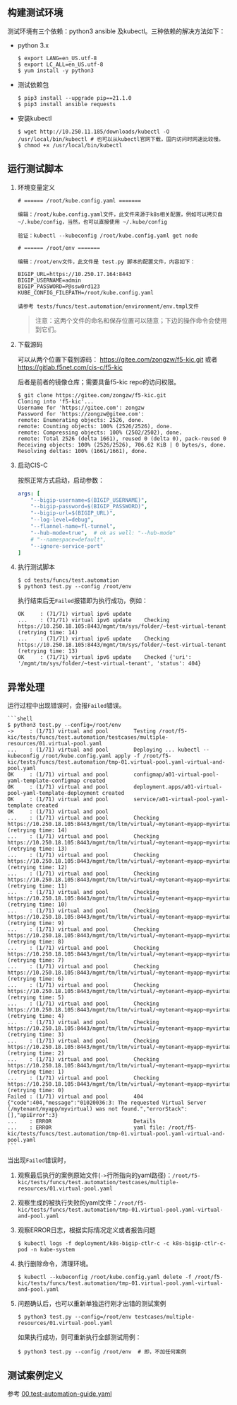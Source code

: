 
## 构建测试环境

测试环境有三个依赖：python3 ansible 及kubectl。三种依赖的解决方法如下：

* python 3.x
    ```shell
    $ export LANG=en_US.utf-8
    $ export LC_ALL=en_US.utf-8
    $ yum install -y python3
    ```

* 测试依赖包

    ```shell
    $ pip3 install --upgrade pip==21.1.0
    $ pip3 install ansible requests
    ```

* 安装kubectl

    ```shell
    $ wget http://10.250.11.185/downloads/kubectl -O /usr/local/bin/kubectl # 也可以从kubectl官网下载，国内访问时网速比较慢。
    $ chmod +x /usr/local/bin/kubectl
    ```

## 运行测试脚本

1. 环境变量定义

    ```shell
    # ====== /root/kube.config.yaml =======

    编辑：/root/kube.config.yaml文件，此文件来源于k8s相关配置，例如可以拷贝自 ~/.kube/config，当然，也可以直接使用 ~/.kube/config

    验证：kubectl --kubeconfig /root/kube.config.yaml get node

    # ====== /root/env =======

    编辑：/root/env文件，此文件是 test.py 脚本的配置文件，内容如下：

    BIGIP_URL=https://10.250.17.164:8443
    BIGIP_USERNAME=admin
    BIGIP_PASSWORD=P@ssw0rd123
    KUBE_CONFIG_FILEPATH=/root/kube.config.yaml

    请参考 tests/funcs/test.automation/environment/env.tmpl文件
    ```

    > 注意：这两个文件的命名和保存位置可以随意；下边的操作命令会使用到它们。

2. 下载源码


    可以从两个位置下载到源码：
    https://gitee.com/zongzw/f5-kic.git
    或者
    https://gitlab.f5net.com/cis-c/f5-kic

    后者是前者的镜像仓库；需要具备f5-kic repo的访问权限。

    ```shell
    $ git clone https://gitee.com/zongzw/f5-kic.git
    Cloning into 'f5-kic'...
    Username for 'https://gitee.com': zongzw
    Password for 'https://zongzw@gitee.com':
    remote: Enumerating objects: 2526, done.
    remote: Counting objects: 100% (2526/2526), done.
    remote: Compressing objects: 100% (2502/2502), done.
    remote: Total 2526 (delta 1661), reused 0 (delta 0), pack-reused 0
    Receiving objects: 100% (2526/2526), 706.62 KiB | 0 bytes/s, done.
    Resolving deltas: 100% (1661/1661), done.
    ```

3. 启动CIS-C

    按照正常方式启动，启动参数：
    ```yaml
    args: [
        "--bigip-username=$(BIGIP_USERNAME)",
        "--bigip-password=$(BIGIP_PASSWORD)",
        "--bigip-url=$(BIGIP_URL)",
        "--log-level=debug",
        "--flannel-name=fl-tunnel",
        "--hub-mode=true",  # ok as well: "--hub-mode"
        # "--namespace=default",
        "--ignore-service-port"
    ]
    ```

4. 执行测试脚本

    ```shell
    $ cd tests/funcs/test.automation
    $ python3 test.py --config /root/env
    ```

    执行结束后无`Failed`报错即为执行成功，例如：

    ```log
    OK     : (71/71) virtual ipv6 update
    ...    : (71/71) virtual ipv6 update    Checking https://10.250.18.105:8443/mgmt/tm/sys/folder/~test-virtual-tenant (retrying time: 14)
    ...    : (71/71) virtual ipv6 update    Checking https://10.250.18.105:8443/mgmt/tm/sys/folder/~test-virtual-tenant (retrying time: 13)
    OK     : (71/71) virtual ipv6 update    Checked {'uri': '/mgmt/tm/sys/folder/~test-virtual-tenant', 'status': 404}
    ```

## 异常处理

运行过程中出现错误时，会报`Failed`错误。

    ```shell
    $ python3 test.py --config=/root/env
    ->     : (1/71) virtual and pool        Testing /root/f5-kic/tests/funcs/test.automation/testcases/multiple-resources/01.virtual-pool.yaml
    ...    : (1/71) virtual and pool        Deploying ... kubectl --kubeconfig /root/kube.config.yaml apply -f /root/f5-kic/tests/funcs/test.automation/tmp-01.virtual-pool.yaml-virtual-and-pool.yaml
    OK     : (1/71) virtual and pool        configmap/a01-virtual-pool-yaml-template-configmap created
    OK     : (1/71) virtual and pool        deployment.apps/a01-virtual-pool-yaml-template-deployment created
    OK     : (1/71) virtual and pool        service/a01-virtual-pool-yaml-template created
    OK     : (1/71) virtual and pool
    ...    : (1/71) virtual and pool        Checking https://10.250.18.105:8443/mgmt/tm/ltm/virtual/~mytenant~myapp~myvirtual (retrying time: 14)
    ...    : (1/71) virtual and pool        Checking https://10.250.18.105:8443/mgmt/tm/ltm/virtual/~mytenant~myapp~myvirtual (retrying time: 13)
    ...    : (1/71) virtual and pool        Checking https://10.250.18.105:8443/mgmt/tm/ltm/virtual/~mytenant~myapp~myvirtual (retrying time: 12)
    ...    : (1/71) virtual and pool        Checking https://10.250.18.105:8443/mgmt/tm/ltm/virtual/~mytenant~myapp~myvirtual (retrying time: 11)
    ...    : (1/71) virtual and pool        Checking https://10.250.18.105:8443/mgmt/tm/ltm/virtual/~mytenant~myapp~myvirtual (retrying time: 10)
    ...    : (1/71) virtual and pool        Checking https://10.250.18.105:8443/mgmt/tm/ltm/virtual/~mytenant~myapp~myvirtual (retrying time: 9)
    ...    : (1/71) virtual and pool        Checking https://10.250.18.105:8443/mgmt/tm/ltm/virtual/~mytenant~myapp~myvirtual (retrying time: 8)
    ...    : (1/71) virtual and pool        Checking https://10.250.18.105:8443/mgmt/tm/ltm/virtual/~mytenant~myapp~myvirtual (retrying time: 7)
    ...    : (1/71) virtual and pool        Checking https://10.250.18.105:8443/mgmt/tm/ltm/virtual/~mytenant~myapp~myvirtual (retrying time: 6)
    ...    : (1/71) virtual and pool        Checking https://10.250.18.105:8443/mgmt/tm/ltm/virtual/~mytenant~myapp~myvirtual (retrying time: 5)
    ...    : (1/71) virtual and pool        Checking https://10.250.18.105:8443/mgmt/tm/ltm/virtual/~mytenant~myapp~myvirtual (retrying time: 4)
    ...    : (1/71) virtual and pool        Checking https://10.250.18.105:8443/mgmt/tm/ltm/virtual/~mytenant~myapp~myvirtual (retrying time: 3)
    ...    : (1/71) virtual and pool        Checking https://10.250.18.105:8443/mgmt/tm/ltm/virtual/~mytenant~myapp~myvirtual (retrying time: 2)
    ...    : (1/71) virtual and pool        Checking https://10.250.18.105:8443/mgmt/tm/ltm/virtual/~mytenant~myapp~myvirtual (retrying time: 1)
    ...    : (1/71) virtual and pool        Checking https://10.250.18.105:8443/mgmt/tm/ltm/virtual/~mytenant~myapp~myvirtual (retrying time: 0)
    Failed : (1/71) virtual and pool        404 {"code":404,"message":"01020036:3: The requested Virtual Server (/mytenant/myapp/myvirtual) was not found.","errorStack":[],"apiError":3}
    ...    : ERROR                          Details
    ...    : ERROR                          yaml file: /root/f5-kic/tests/funcs/test.automation/tmp-01.virtual-pool.yaml-virtual-and-pool.yaml
    ```

当出现`Failed`错误时，

1. 观察最后执行的案例原始文件(`->`行所指向的yaml路径)：`/root/f5-kic/tests/funcs/test.automation/testcases/multiple-resources/01.virtual-pool.yaml`

2. 观察生成的被执行失败的yaml文件：`/root/f5-kic/tests/funcs/test.automation/tmp-01.virtual-pool.yaml-virtual-and-pool.yaml`

3. 观察ERROR日志，根据实际情况定义或者报告问题

   ```
   $ kubectl logs -f deployment/k8s-bigip-ctlr-c -c k8s-bigip-ctlr-c-pod -n kube-system
   ```

4. 执行删除命令，清理环境。

   ```shell
   $ kubectl --kubeconfig /root/kube.config.yaml delete -f /root/f5-kic/tests/funcs/test.automation/tmp-01.virtual-pool.yaml-virtual-and-pool.yaml
   ```

5. 问题确认后，也可以重新单独运行刚才出错的测试案例

    ```shell
    $ python3 test.py --config=/root/env testcases/multiple-resources/01.virtual-pool.yaml
    ```

   如果执行成功，则可重新执行全部测试用例：

   ```shell
   $ python3 test.py --config /root/env  # 即，不加任何案例
   ```


## 测试案例定义

参考 [00.test-automation-guide.yaml](testcases/00.test-automation-guide.yaml)